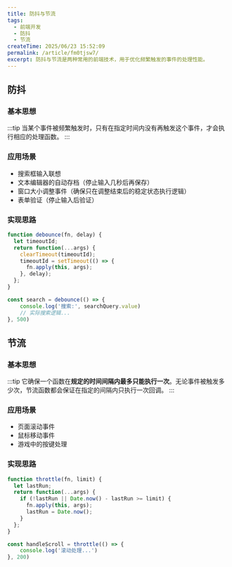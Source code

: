 ```yaml
---
title: 防抖与节流
tags:
  - 前端开发
  - 防抖
  - 节流
createTime: 2025/06/23 15:52:09
permalink: /article/fm0tjsw7/
excerpt: 防抖与节流是两种常用的前端技术，用于优化频繁触发的事件的处理性能。
---
```

## 防抖

### 基本思想
:::tip
当某个事件被频繁触发时，只有在指定时间内没有再触发这个事件，才会执行相应的处理函数。
:::
### 应用场景
- 搜索框输入联想
- 文本编辑器的自动存档（停止输入几秒后再保存）
- 窗口大小调整事件（确保只在调整结束后的稳定状态执行逻辑）
- 表单验证（停止输入后验证）
### 实现思路

```js
function debounce(fn, delay) {
  let timeoutId;
  return function(...args) {
    clearTimeout(timeoutId);
    timeoutId = setTimeout(() => {
      fn.apply(this, args);
    }, delay);
  };
}

const search = debounce(() => {
    console.log('搜索:', searchQuery.value)
    // 实际搜索逻辑...
}, 500)
```

## 节流

### 基本思想
:::tip
它确保一个函数在**规定的时间间隔内最多只能执行一次**。无论事件被触发多少次，节流函数都会保证在指定的间隔内只执行一次回调。
:::
### 应用场景
- 页面滚动事件
- 鼠标移动事件
- 游戏中的按键处理
### 实现思路
```js
function throttle(fn, limit) {
  let lastRun;
  return function(...args) {
    if (!lastRun || Date.now() - lastRun >= limit) {
      fn.apply(this, args);
      lastRun = Date.now();
    }
  };
}

const handleScroll = throttle(() => {
    console.log('滚动处理...')
}, 200)
```